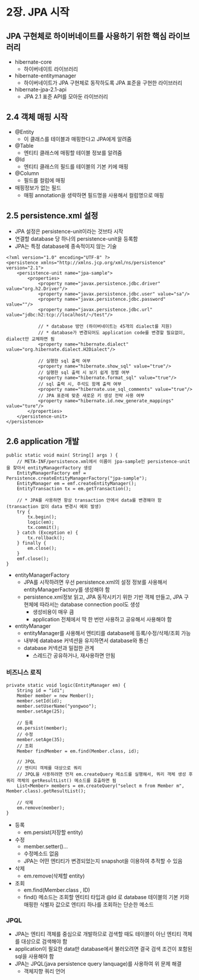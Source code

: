 # 2장. JPA 시작
## JPA 구현체로 하이버네이트를 사용하기 위한 핵심 라이브러리

* hibernate-core
    * 하이버네이트 라이브러리
* hibernate-entitymanager
    * 하이버네이트가 JPA 구현체로 동작하도록 JPA 표준을 구현한 라이브러리
* hibernate-jpa-2.1-api
    * JPA 2.1 표준 API를 모아둔 라이브러리

## 2.4 객체 매핑 시작

* @Entity
    * 이 클래스를 테이블과 매핑한다고 JPA에게 알려줌
* @Table
    * 엔티티 클래스에 매핑할 테이블 정보를 알려줌
* @Id
    * 엔티티 클래스의 필드를 테이블의 기본 키에 매핑
* @Column
    * 필드를 컬럼에 매핑
* 매핑정보가 없는 필드
    * 매핑 annotation을 생략하면 필드명을 사용해서 컬럼명으로 매핑

## 2.5 persistence.xml 설정

* JPA 설정은 persistence-unit이라는 것브타 시작
* 연결할 database 당 하나의 persistence-unit을 등록함
* JPA는 특정 database에 종속적이지 않는 기술

```
<?xml version="1.0" encoding="UTF-8" ?>
<persistence xmlns="http://xmlns.jcp.org/xml/ns/persistence" version="2.1">
    <persistence-unit name="jpa-sample">
        <properties>
            <property name="javax.persistence.jdbc.driver" value="org.h2.Driver"/>
            <property name="javax.persistence.jdbc.user" value="sa"/>
            <property name="javax.persistence.jdbc.password" value=""/>
            <property name="javax.persistence.jdbc.url" value="jdbc:h2:tcp://localhost/~/test"/>
            
            // * database 방언 (하이버네이트는 45개의 dialect를 지원)
            // * database가 변경되어도 application code를 변경할 필요없이, dialect만 교체하면 됨
            <property name="hibernate.dialect" value="org.hibernate.dialect.H2Dialect"/>

            // 실행한 sql 출력 여부
            <property name="hibernate.show_sql" value="true"/>
            // 실행한 sql 출력 시 보기 쉽게 정렬 여부
            <property name="hibernate.format_sql" value="true"/>
            // sql 출력 시, 주석도 함께 출력 여부
            <property name="hibernate.use_sql_comments" value="true"/>
            // JPA 표준에 맞춘 새로운 키 생성 전략 사용 여부
            <property name="hibernate.id.new_generate_mappings" value="ture"/>
        </properties>
    </persistence-unit>
</persistence>
```

## 2.6 application 개발

```
public static void main( String[] args ) {
    // META-INF/persistence.xml에서 이름이 jpa-sample인 persistence-unit을 찾아서 entityManagerFactory 생성
    EntityManagerFactory emf = Persistence.createEntityManagerFactory("jpa-sample");
    EntityManager em = emf.createEntityManager();
    EntityTransaction tx = em.getTransaction();

    // * JPA를 사용하면 항상 transaction 안에서 data를 변경해야 함 (transaction 없이 data 변경시 예외 발생)        
    try {
        tx.begin();
        logic(em);
        tx.commit();
    } catch (Exception e) {
        tx.rollback();
    } finally {
        em.close();
    }
    emf.close();
}
```

* entityManagerFactory
    * JPA를 시작하려면 우선 persistence.xml의 설정 정보를 사용해서 entityManagerFactory를 생성해야 함
    * persistence.xml정보 읽고, JPA 동작시키기 위한 기반 객체 만들고, JPA 구현체에 따라서는 database connection pool도 생성
        * 생성비용이 매우 큼
        * application 전체에서 딱 한 번만 사용하고 공유해서 사용해야 함
* entityManager
    * entityManager를 사용해서 엔티티를 database에 등록/수정/삭제/조회 가능
    * 내부에 database 커넥션을 유지하면서 database와 통신
    * database 커넥션과 밀접한 관계
        * 스레드간 공유하거나, 재사용하면 안됨

### 비즈니스 로직

```
private static void logic(EntityManager em) {
    String id = "id1";
    Member member = new Member();
    member.setId(id);
    member.setUserName("yongwoo");
    member.setAge(25);

    // 등록
    em.persist(member);
    // 수정
    member.setAge(35);
    // 조회
    Member findMember = em.find(Member.class, id);

    // JPQL
    // 엔티티 객체를 대상으로 쿼리
    // JPQL을 사용하려면 먼저 em.createQuery 메소드를 실행해서, 쿼리 객체 생성 후 쿼리 객체의 getResultList() 메소드를 호출하면 됨
    List<Member> members = em.createQuery("select m from Member m", Member.class).getResultList();

    // 삭제
    em.remove(member);
}
```

* 등록
    * em.persist(저장할 entity)
* 수정
    * member.setter()...
    * 수정메소드 없음
    * JPA는 어떤 엔티티가 변경되었는지 snapshot을 이용하여 추적할 수 있음
* 삭제
    * em.remove(삭제할 entity)
* 조회
    * em.find(Member.class , ID)
    * find() 메소드는 조회할 엔티티 타입과 @Id 로 database 테이블의 기본 키와 매핑한 식별자 값으로 엔티티 하나를 조회하는 단순한 메소드

### JPQL

* JPA는 엔티티 객체를 중심으로 개발하므로 검색할 때도 테이블이 아닌 엔티티 객체를 대상으로 검색해야 함
* application이 필요한 data만 database에서 불러오려면 결국 검색 조건이 포함된 sql을 사용해야 함
* JPA는 JPQL(java persistence query lanquage)를 사용하여 위 문제 해결
    * 객체지향 쿼리 언어